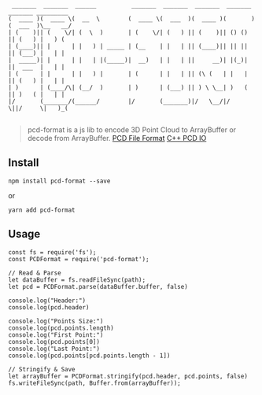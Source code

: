```
 _______  _______  ______          _______  _______  _______  _______  _______ _________
(  ____ )(  ____ \(  __  \        (  ____ \(  ___  )(  ____ )(       )(  ___  )\__   __/
| (    )|| (    \/| (  \  )       | (    \/| (   ) || (    )|| () () || (   ) |   ) (   
| (____)|| |      | |   ) | _____ | (__    | |   | || (____)|| || || || (___) |   | |   
|  _____)| |      | |   | |(_____)|  __)   | |   | ||     __)| |(_)| ||  ___  |   | |   
| (      | |      | |   ) |       | (      | |   | || (\ (   | |   | || (   ) |   | |   
| )      | (____/\| (__/  )       | )      | (___) || ) \ \__| )   ( || )   ( |   | |   
|/       (_______/(______/        |/       (_______)|/   \__/|/     \||/     \|   )_(   
                                                                                        
```

> pcd-format is a js lib to encode 3D Point Cloud to ArrayBuffer or decode from ArrayBuffer.
> [PCD File Format](http://pointclouds.org/documentation/tutorials/pcd_file_format.php)
> [C++ PCD IO](https://github.com/PointCloudLibrary/pcl/blob/master/io/src/pcd_io.cpp)

## Install

    npm install pcd-format --save

or

    yarn add pcd-format

## Usage

    const fs = require('fs');
    const PCDFormat = require('pcd-format');

    // Read & Parse
    let dataBuffer = fs.readFileSync(path);
    let pcd = PCDFormat.parse(dataBuffer.buffer, false)

    console.log("Header:")
    console.log(pcd.header)

    console.log("Points Size:")
    console.log(pcd.points.length)
    console.log("First Point:")
    console.log(pcd.points[0])
    console.log("Last Point:")
    console.log(pcd.points[pcd.points.length - 1])

    // Stringify & Save
    let arrayBuffer = PCDFormat.stringify(pcd.header, pcd.points, false)
    fs.writeFileSync(path, Buffer.from(arrayBuffer));